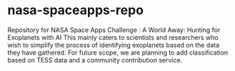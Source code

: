 # nasa-spaceapps-repo
Repository for NASA Space Apps Challenge : A World Away: Hunting for Exoplanets with AI
This mainly caters to scientists and researchers who wish to simplify the process of identifying exoplanets based on the data they have gathered. 
For future scope, we are planning to add classification based on TESS data and a community contribution service. 

